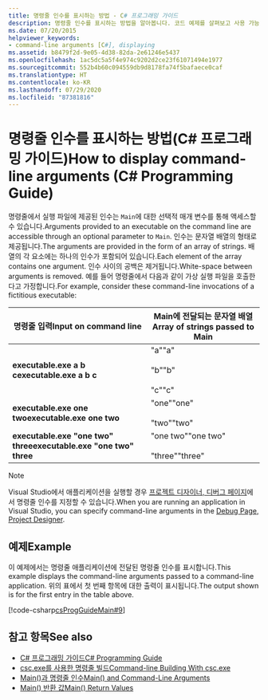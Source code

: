 ```yaml
---
title: 명령줄 인수를 표시하는 방법 - C# 프로그래밍 가이드
description: 명령줄 인수를 표시하는 방법을 알아봅니다. 코드 예제를 살펴보고 사용 가능한 추가 리소스를 확인합니다.
ms.date: 07/20/2015
helpviewer_keywords:
- command-line arguments [C#], displaying
ms.assetid: b8479f2d-9e05-4d38-82da-2e61246e5437
ms.openlocfilehash: 1ac5dc5a5f4e974c9202d2ce23f61071494e1977
ms.sourcegitcommit: 552b4b60c094559db9d8178fa74f5bafaece0caf
ms.translationtype: HT
ms.contentlocale: ko-KR
ms.lasthandoff: 07/29/2020
ms.locfileid: "87381816"
---
```

# <a name="how-to-display-command-line-arguments-c-programming-guide"></a><span data-ttu-id="9f51e-104">명령줄 인수를 표시하는 방법(C# 프로그래밍 가이드)</span><span class="sxs-lookup"><span data-stu-id="9f51e-104">How to display command-line arguments (C# Programming Guide)</span></span>
<span data-ttu-id="9f51e-105">명령줄에서 실행 파일에 제공된 인수는 `Main`에 대한 선택적 매개 변수를 통해 액세스할 수 있습니다.</span><span class="sxs-lookup"><span data-stu-id="9f51e-105">Arguments provided to an executable on the command line are accessible through an optional parameter to `Main`.</span></span> <span data-ttu-id="9f51e-106">인수는 문자열 배열의 형태로 제공됩니다.</span><span class="sxs-lookup"><span data-stu-id="9f51e-106">The arguments are provided in the form of an array of strings.</span></span> <span data-ttu-id="9f51e-107">배열의 각 요소에는 하나의 인수가 포함되어 있습니다.</span><span class="sxs-lookup"><span data-stu-id="9f51e-107">Each element of the array contains one argument.</span></span> <span data-ttu-id="9f51e-108">인수 사이의 공백은 제거됩니다.</span><span class="sxs-lookup"><span data-stu-id="9f51e-108">White-space between arguments is removed.</span></span> <span data-ttu-id="9f51e-109">예를 들어 명령줄에서 다음과 같이 가상 실행 파일을 호출한다고 가정합니다.</span><span class="sxs-lookup"><span data-stu-id="9f51e-109">For example, consider these command-line invocations of a fictitious executable:</span></span>  
  
|<span data-ttu-id="9f51e-110">명령줄 입력</span><span class="sxs-lookup"><span data-stu-id="9f51e-110">Input on command line</span></span>|<span data-ttu-id="9f51e-111">Main에 전달되는 문자열 배열</span><span class="sxs-lookup"><span data-stu-id="9f51e-111">Array of strings passed to Main</span></span>|  
|----------------------------|-------------------------------------|  
|<span data-ttu-id="9f51e-112">**executable.exe a b c**</span><span class="sxs-lookup"><span data-stu-id="9f51e-112">**executable.exe a b c**</span></span>|<span data-ttu-id="9f51e-113">"a"</span><span class="sxs-lookup"><span data-stu-id="9f51e-113">"a"</span></span><br /><br /> <span data-ttu-id="9f51e-114">"b"</span><span class="sxs-lookup"><span data-stu-id="9f51e-114">"b"</span></span><br /><br /> <span data-ttu-id="9f51e-115">"c"</span><span class="sxs-lookup"><span data-stu-id="9f51e-115">"c"</span></span>|  
|<span data-ttu-id="9f51e-116">**executable.exe one two**</span><span class="sxs-lookup"><span data-stu-id="9f51e-116">**executable.exe one two**</span></span>|<span data-ttu-id="9f51e-117">"one"</span><span class="sxs-lookup"><span data-stu-id="9f51e-117">"one"</span></span><br /><br /> <span data-ttu-id="9f51e-118">"two"</span><span class="sxs-lookup"><span data-stu-id="9f51e-118">"two"</span></span>|  
|<span data-ttu-id="9f51e-119">**executable.exe "one two" three**</span><span class="sxs-lookup"><span data-stu-id="9f51e-119">**executable.exe "one two" three**</span></span>|<span data-ttu-id="9f51e-120">"one two"</span><span class="sxs-lookup"><span data-stu-id="9f51e-120">"one two"</span></span><br /><br /> <span data-ttu-id="9f51e-121">"three"</span><span class="sxs-lookup"><span data-stu-id="9f51e-121">"three"</span></span>|  
  
> [!NOTE]
> <span data-ttu-id="9f51e-122">Visual Studio에서 애플리케이션을 실행할 경우 [프로젝트 디자이너, 디버그 페이지](/visualstudio/ide/reference/debug-page-project-designer)에서 명령줄 인수를 지정할 수 있습니다.</span><span class="sxs-lookup"><span data-stu-id="9f51e-122">When you are running an application in Visual Studio, you can specify command-line arguments in the [Debug Page, Project Designer](/visualstudio/ide/reference/debug-page-project-designer).</span></span>  
  
## <a name="example"></a><span data-ttu-id="9f51e-123">예제</span><span class="sxs-lookup"><span data-stu-id="9f51e-123">Example</span></span>  
 <span data-ttu-id="9f51e-124">이 예제에서는 명령줄 애플리케이션에 전달된 명령줄 인수를 표시합니다.</span><span class="sxs-lookup"><span data-stu-id="9f51e-124">This example displays the command-line arguments passed to a command-line application.</span></span> <span data-ttu-id="9f51e-125">위의 표에서 첫 번째 항목에 대한 출력이 표시됩니다.</span><span class="sxs-lookup"><span data-stu-id="9f51e-125">The output shown is for the first entry in the table above.</span></span>  
  
 [!code-csharp[csProgGuideMain#9](~/samples/snippets/csharp/VS_Snippets_VBCSharp/csProgGuideMain/CS/Class1.cs#9)]  
  
## <a name="see-also"></a><span data-ttu-id="9f51e-126">참고 항목</span><span class="sxs-lookup"><span data-stu-id="9f51e-126">See also</span></span>

- [<span data-ttu-id="9f51e-127">C# 프로그래밍 가이드</span><span class="sxs-lookup"><span data-stu-id="9f51e-127">C# Programming Guide</span></span>](../index.md)
- [<span data-ttu-id="9f51e-128">csc.exe를 사용한 명령줄 빌드</span><span class="sxs-lookup"><span data-stu-id="9f51e-128">Command-line Building With csc.exe</span></span>](../../language-reference/compiler-options/command-line-building-with-csc-exe.md)
- [<span data-ttu-id="9f51e-129">Main()과 명령줄 인수</span><span class="sxs-lookup"><span data-stu-id="9f51e-129">Main() and Command-Line Arguments</span></span>](./index.md)
- [<span data-ttu-id="9f51e-130">Main() 반환 값</span><span class="sxs-lookup"><span data-stu-id="9f51e-130">Main() Return Values</span></span>](./main-return-values.md)
